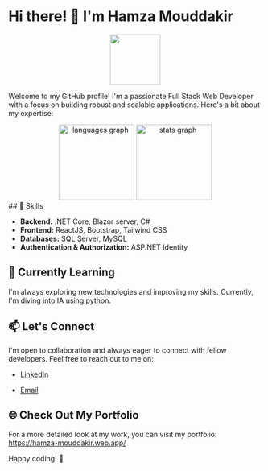 # Hi there! 👋 I'm Hamza Mouddakir
<div id="header" align="center">
  <img src="https://media.giphy.com/media/M9gbBd9nbDrOTu1Mqx/giphy.gif" width="100"/>
</div> 

Welcome to my GitHub profile! I'm a passionate Full Stack Web Developer with a focus on building robust and scalable applications. Here's a bit about my expertise:

<div  >
  <div align="center">
    <img src="https://github-readme-stats.vercel.app/api/top-langs?username=microappstech&locale=en&hide_title=false&layout=compact&card_width=320&langs_count=5&theme=dracula&hide_border=false" height="150" alt="languages graph"  />
  <img src="https://github-readme-stats.vercel.app/api?username=microappstech&hide_title=false&hide_rank=false&show_icons=true&include_all_commits=true&count_private=true&disable_animations=false&theme=dracula&locale=en&hide_border=false" height="150" alt="stats graph"  />
</div>
  <picture>
    
  
</picture>
</div>
## 🚀 Skills

- **Backend:** .NET Core, Blazor server, C#
- **Frontend:** ReactJS, Bootstrap, Tailwind CSS
- **Databases:** SQL Server, MySQL
- **Authentication & Authorization:** ASP.NET Identity
<!-- (url)- **Other Technologies:** [List any other relevant technologies or frameworks you're experienced with] 

## 💻 Projects

Check out some of the cool projects I've been working on:

### [Project Name 1]

- [Brief description and link to the project]

### [Project Name 2]

- [Brief description and link to the project]

### [Project Name 3]

- [Brief description and link to the project]-->

## 🌱 Currently Learning

I'm always exploring new technologies and improving my skills. Currently, I'm diving into IA using python.

## 📫 Let's Connect

I'm open to collaboration and always eager to connect with fellow developers. Feel free to reach out to me on:

- [LinkedIn](https://ma.linkedin.com/in/hamza-mouddakir-b4467a1b9)
<!--
- [Twitter](https://twitter.com/your-twitter-handle)
-->
- [Email](mailto:Hamzamouddakur@gmail.com)
<!--
## 🎓 Education

[Briefly mention your educational background, if applicable]

## 👨‍💻 Experience

[Highlight any relevant work experience or projects]
-->
## 🌐 Check Out My Portfolio

For a more detailed look at my work, you can visit my portfolio: https://hamza-mouddakir.web.app/

Happy coding! 🚀
